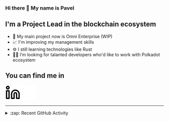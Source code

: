 ### Hi there 👋 My name is Pavel

## I'm a Project Lead in the blockchain ecosystem 

- 🚀 My main project now is Omni Enterprise (WIP)
- 📈 I'm improving my management skills
- ⚙️ I still learning technologies like Rust
- 🧑‍💻 I’m looking for talanted developers who'd like to work with Polkadot ecosystem

## You can find me in
[![website](./img/linkedin-light.svg)](https://www.linkedin.com/in/golovkinpl/)
[![website](./img/linkedin-dark.svg)](https://www.linkedin.com/in/golovkinpl/)

---

<details>
  <summary>:zap: Recent GitHub Activity</summary>
  
<!--START_SECTION:activity-->
1. 🎉 Merged PR [#313](https://github.com/nova-wallet/metadata-portal/pull/313) in [nova-wallet/metadata-portal](https://github.com/nova-wallet/metadata-portal)
2. ❗️ Opened issue [#587](https://github.com/paritytech/metadata-portal/issues/587) in [paritytech/metadata-portal](https://github.com/paritytech/metadata-portal)
3. 🗣 Commented on [#468](https://github.com/paritytech/metadata-portal/issues/468) in [paritytech/metadata-portal](https://github.com/paritytech/metadata-portal)
4. 🎉 Merged PR [#312](https://github.com/nova-wallet/metadata-portal/pull/312) in [nova-wallet/metadata-portal](https://github.com/nova-wallet/metadata-portal)
5. 🎉 Merged PR [#309](https://github.com/nova-wallet/metadata-portal/pull/309) in [nova-wallet/metadata-portal](https://github.com/nova-wallet/metadata-portal)
<!--END_SECTION:activity-->

</details>
